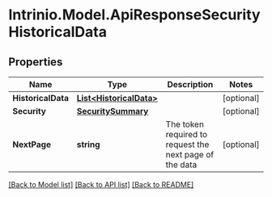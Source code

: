 # Intrinio.Model.ApiResponseSecurityHistoricalData
## Properties

Name | Type | Description | Notes
------------ | ------------- | ------------- | -------------
**HistoricalData** | [**List&lt;HistoricalData&gt;**](HistoricalData.md) |  | [optional] 
**Security** | [**SecuritySummary**](SecuritySummary.md) |  | [optional] 
**NextPage** | **string** | The token required to request the next page of the data | [optional] 

[[Back to Model list]](../README.md#documentation-for-models) [[Back to API list]](../README.md#documentation-for-api-endpoints) [[Back to README]](../README.md)

